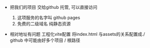 - 把我们的项目 交给github 托管,  可以直接访问
    1. 这项服务的名字叫 github pages
    2. 免费的二级域名
        纯静态资源

- 相对地址有问题
    工程化vite配置 将index.html  与assets的关系配置成./
    github 中可能由好多个项目
    / 根路径